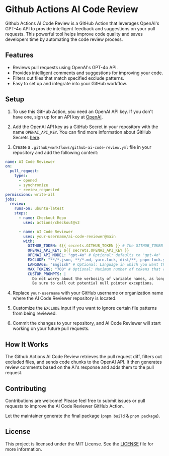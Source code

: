 # Github Actions AI Code Review

Github Actions AI Code Review is a GitHub Action that leverages OpenAI's GPT-4o API to provide intelligent feedback and suggestions on
your pull requests. This powerful tool helps improve code quality and saves developers time by automating the code
review process.

## Features

- Reviews pull requests using OpenAI's GPT-4o API.
- Provides intelligent comments and suggestions for improving your code.
- Filters out files that match specified exclude patterns.
- Easy to set up and integrate into your GitHub workflow.

## Setup

1. To use this GitHub Action, you need an OpenAI API key. If you don't have one, sign up for an API key
   at [OpenAI](https://platform.openai.com/signup).

2. Add the OpenAI API key as a GitHub Secret in your repository with the name `OPENAI_API_KEY`. You can find more
   information about GitHub Secrets [here](https://docs.github.com/en/actions/reference/encrypted-secrets).

3. Create a `.github/workflows/github-ai-code-review.yml` file in your repository and add the following content:

```yaml
name: AI Code Reviewer
on:
  pull_request:
    types:
      - opened
      - synchronize
      - review_requested
permissions: write-all
jobs:
  review:
    runs-on: ubuntu-latest
    steps:
      - name: Checkout Repo
        uses: actions/checkout@v3

      - name: AI Code Reviewer
        uses: your-username/ai-code-reviewer@main
        with:
          GITHUB_TOKEN: ${{ secrets.GITHUB_TOKEN }} # The GITHUB_TOKEN is there by default so you just need to keep it like it is and not necessarily need to add it as secret as it will throw an error. [More Details](https://docs.github.com/en/actions/security-guides/automatic-token-authentication#about-the-github_token-secret)
          OPENAI_API_KEY: ${{ secrets.OPENAI_API_KEY }}
          OPENAI_API_MODEL: "gpt-4o" # Optional: defaults to "gpt-4o"
          EXCLUDE: "**/*.json, **/*.md, yarn.lock, dist/**, pnpm-lock.yaml" # Optional: exclude patterns separated by commas
          LANGUAGE: "English" # Optional: Language in which you want the response, defaults to "English"
          MAX_TOKENS: "700" # Optional: Maximum number of tokens that can be generated per analysis. defaults to 700
          CUSTOM_PROMPTS: |
            Do not worry about the verbosity of variable names, as long as they are somewhat descriptive.
            Be sure to call out potential null pointer exceptions.
```

4. Replace `your-username` with your GitHub username or organization name where the AI Code Reviewer repository is
   located.

5. Customize the `EXCLUDE` input if you want to ignore certain file patterns from being reviewed.

6. Commit the changes to your repository, and AI Code Reviewer will start working on your future pull requests.

## How It Works

The Github Actions AI Code Review retrieves the pull request diff, filters out excluded files, and sends code chunks to
the OpenAI API. It then generates review comments based on the AI's response and adds them to the pull request.

## Contributing

Contributions are welcome! Please feel free to submit issues or pull requests to improve the AI Code Reviewer GitHub
Action.

Let the maintainer generate the final package (`pnpm build` & `pnpm package`).

## License

This project is licensed under the MIT License. See the [LICENSE](LICENSE) file for more information.
